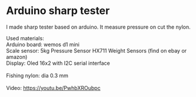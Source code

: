 # Arduino sharp tester

I made sharp tester based on arduino. It measure pressure on cut the nylon.

Used materials:<br />
Arduino board: wemos d1 mini<br />
Scale sensor: 5kg Pressure Sensor HX711 Weight Sensors (find on ebay or amazon)<br />
Display: Oled 16x2 with I2C serial interface<br />
<br />
Fishing nylon: dia 0.3 mm<br />
<br />
Video: https://youtu.be/PwhbXROubpc
